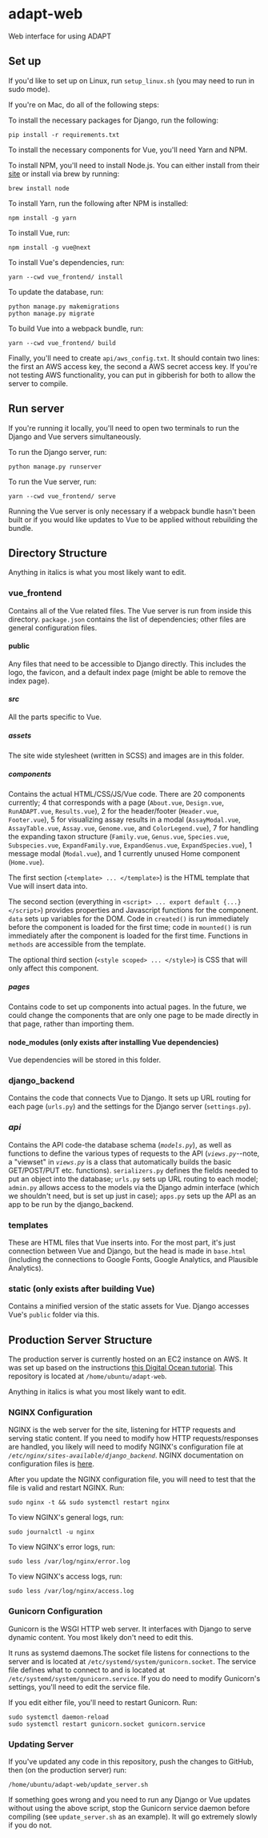 # adapt-web
Web interface for using ADAPT

## Set up
If you'd like to set up on Linux, run `setup_linux.sh` (you may need to run in sudo mode). 

If you're on Mac, do all of the following steps:

To install the necessary packages for Django, run the following:
```
pip install -r requirements.txt
```

To install the necessary components for Vue, you'll need Yarn and NPM.

To install NPM, you'll need to install Node.js. You can either install from their [site](https://nodejs.org/en/download/) or install via brew by running:
```
brew install node
```

To install Yarn, run the following after NPM is installed:
```
npm install -g yarn
```

To install Vue, run:
```
npm install -g vue@next
```

To install Vue's dependencies, run:
```
yarn --cwd vue_frontend/ install
```

To update the database, run:
```
python manage.py makemigrations
python manage.py migrate
```

To build Vue into a webpack bundle, run:
```
yarn --cwd vue_frontend/ build
```

Finally, you'll need to create `api/aws_config.txt`. It should contain two lines: the first an AWS access key, the second a AWS secret access key. If you're not testing AWS functionality, you can put in gibberish for both to allow the server to compile.

## Run server

If you're running it locally, you'll need to open two terminals to run the Django and Vue servers simultaneously.

To run the Django server, run:
```
python manage.py runserver
```

To run the Vue server, run:
```
yarn --cwd vue_frontend/ serve
```
Running the Vue server is only necessary if a webpack bundle hasn't been built or if you would like updates to Vue to be applied without rebuilding the bundle.

## Directory Structure
Anything in italics is what you most likely want to edit.

### vue_frontend
Contains all of the Vue related files. The Vue server is run from inside this directory. `package.json` contains the list of dependencies; other files are general configuration files.

#### public
Any files that need to be accessible to Django directly. This includes the logo, the favicon, and a default index page (might be able to remove the index page).

#### *src*
All the parts specific to Vue.

##### assets
The site wide stylesheet (written in SCSS) and images are in this folder.

##### *components*
Contains the actual HTML/CSS/JS/Vue code. There are 20 components currently; 4 that corresponds with a page (`About.vue`, `Design.vue`, `RunADAPT.vue`, `Results.vue`), 2 for the header/footer (`Header.vue`, `Footer.vue`), 5 for visualizing assay results in a modal (`AssayModal.vue`, `AssayTable.vue`, `Assay.vue`, `Genome.vue`, and `ColorLegend.vue`), 7 for handling the expanding taxon structure (`Family.vue`, `Genus.vue`, `Species.vue`, `Subspecies.vue`, `ExpandFamily.vue`, `ExpandGenus.vue`, `ExpandSpecies.vue`), 1 message modal (`Modal.vue`), and 1 currently unused Home component (`Home.vue`).

The first section (`<template> ... </template>`) is the HTML template that Vue will insert data into.

The second section (everything in `<script> ... export default {...} </script>`) provides properties and Javascript functions for the component. `data` sets up variables for the DOM. Code in `created()` is run immediately before the component is loaded for the first time; code in `mounted()` is run immediately after the component is loaded for the first time. Functions in `methods` are accessible from the template.

The optional third section (`<style scoped> ... </style>`) is CSS that will only affect this component.

##### pages
Contains code to set up components into actual pages. In the future, we could change the components that are only one page to be made directly in that page, rather than importing them.

#### node_modules (only exists after installing Vue dependencies)
Vue dependencies will be stored in this folder.

### django_backend
Contains the code that connects Vue to Django. It sets up URL routing for each page (`urls.py`) and the settings for the Django server (`settings.py`).

### *api*
Contains the API code-the database schema (*`models.py`*), as well as functions to define the various types of requests to the API (*`views.py`*--note, a "viewset" in *`views.py`* is a class that automatically builds the basic GET/POST/PUT etc. functions). `serializers.py` defines the fields needed to put an object into the database; `urls.py` sets up URL routing to each model; `admin.py` allows access to the models via the Django admin interface (which we shouldn't need, but is set up just in case); `apps.py` sets up the API as an app to be run by the django_backend.

### templates
These are HTML files that Vue inserts into. For the most part, it's just connection between Vue and Django, but the head is made in `base.html` (including the connections to Google Fonts, Google Analytics, and Plausible Analytics).

### static (only exists after building Vue)
Contains a minified version of the static assets for Vue. Django accesses Vue's `public` folder via this.

## Production Server Structure
The production server is currently hosted on an EC2 instance on AWS. It was set up based on the instructions [this Digital Ocean tutorial](https://www.digitalocean.com/community/tutorials/how-to-set-up-django-with-postgres-nginx-and-gunicorn-on-ubuntu-18-04). This repository is located at `/home/ubuntu/adapt-web`.

Anything in italics is what you most likely want to edit.

### NGINX Configuration
NGINX is the web server for the site, listening for HTTP requests and serving static content. If you need to modify how HTTP requests/responses are handled, you likely will need to modify NGINX's configuration file at *`/etc/nginx/sites-available/django_backend`*. NGINX documentation on configuration files is [here](https://docs.nginx.com/nginx/admin-guide/web-server/web-server/).

After you update the NGINX configuration file, you will need to test that the file is valid and restart NGINX. Run:
```
sudo nginx -t && sudo systemctl restart nginx
```

To view NGINX's general logs, run:
```
sudo journalctl -u nginx
```

To view NGINX's error logs, run:
```
sudo less /var/log/nginx/error.log
```

To view NGINX's access logs, run:
```
sudo less /var/log/nginx/access.log
```

### Gunicorn Configuration
Gunicorn is the WSGI HTTP web server. It interfaces with Django to serve dynamic content. You most likely don't need to edit this.

It runs as systemd daemons.The socket file listens for connections to the server and is located at `/etc/systemd/system/gunicorn.socket`. The service file defines what to connect to and is located at `/etc/systemd/system/gunicorn.service`. If you do need to modify Gunicorn's settings, you'll need to edit the service file.

If you edit either file, you'll need to restart Gunicorn. Run:
```
sudo systemctl daemon-reload
sudo systemctl restart gunicorn.socket gunicorn.service
```

### Updating Server
If you've updated any code in this repository, push the changes to GitHub, then (on the production server) run:
```
/home/ubuntu/adapt-web/update_server.sh
```
If something goes wrong and you need to run any Django or Vue updates without using the above script, stop the Gunicorn service daemon before compiling (see `update_server.sh` as an example). It will go extremely slowly if you do not.

